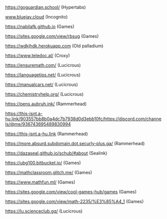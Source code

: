https://goguardian.school/  (Hypertabs)


www.bluejay.cloud  (Incognito)


https://nabilafk.github.io (Games)


https://sites.google.com/view/rbsug  (Games)


https://wdkjhdk.herokuapp.com   (Old palladium)


https://www.teledoc.al/   (Croxy)


https://ensuremath.com/  (Lucicrous)


https://languagetips.net/  (Lucicrous)


https://manualcars.net/  (Lucicrous)


https://chemistryhelp.org/  (Lucicrous)


https://pens.aubruh.ink/   (Rammerhead)


https://this-isnt.a-hu.link/903557bb8b0a4dc7b7938d0d3ebb10fc/https://discord.com/channels/@me/936743695489830994


https://this-isnt.a-hu.link   (Rammerhead)


https://more.absurd.subdomain.dot.securly-plus.ga/   (Rammerhead)


https://dazaseal.github.io/schub/#about   (Sealink)


https://ubg100.bitbucket.io/   (Games)


https://mathclassroom.glitch.me/   (Games)


https://www.mathfun.ml/   (Games)


https://sites.google.com/view/cool-games-hub/games   (Games)


https://sites.google.com/view/math-2235/%E3%85%A4_1   (Games)
 

https://lu.scienceclub.gq/  (Lucicrous)
